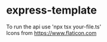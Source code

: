 # express-template  
To run the api use 'npx tsx your-file.ts'  
Icons from https://www.flaticon.com  